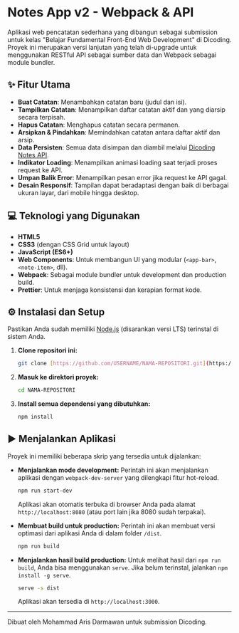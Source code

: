 # Notes App v2 - Webpack & API

Aplikasi web pencatatan sederhana yang dibangun sebagai submission untuk kelas "Belajar Fundamental Front-End Web Development" di Dicoding. Proyek ini merupakan versi lanjutan yang telah di-upgrade untuk menggunakan RESTful API sebagai sumber data dan Webpack sebagai module bundler.

## ✨ Fitur Utama

* **Buat Catatan**: Menambahkan catatan baru (judul dan isi).
* **Tampilkan Catatan**: Menampilkan daftar catatan aktif dan yang diarsip secara terpisah.
* **Hapus Catatan**: Menghapus catatan secara permanen.
* **Arsipkan & Pindahkan**: Memindahkan catatan antara daftar aktif dan arsip.
* **Data Persisten**: Semua data disimpan dan diambil melalui [Dicoding Notes API](https://notes-api.dicoding.dev/v2).
* **Indikator Loading**: Menampilkan animasi loading saat terjadi proses request ke API.
* **Umpan Balik Error**: Menampilkan pesan error jika request ke API gagal.
* **Desain Responsif**: Tampilan dapat beradaptasi dengan baik di berbagai ukuran layar, dari mobile hingga desktop.

## 💻 Teknologi yang Digunakan

* **HTML5**
* **CSS3** (dengan CSS Grid untuk layout)
* **JavaScript (ES6+)**
* **Web Components**: Untuk membangun UI yang modular (`<app-bar>`, `<note-item>`, dll).
* **Webpack**: Sebagai module bundler untuk development dan production build.
* **Prettier**: Untuk menjaga konsistensi dan kerapian format kode.

## ⚙️ Instalasi dan Setup

Pastikan Anda sudah memiliki [Node.js](https://nodejs.org/) (disarankan versi LTS) terinstal di sistem Anda.

1.  **Clone repositori ini:**
    ```bash
    git clone [https://github.com/USERNAME/NAMA-REPOSITORI.git](https://github.com/USERNAME/NAMA-REPOSITORI.git)
    ```

2.  **Masuk ke direktori proyek:**
    ```bash
    cd NAMA-REPOSITORI
    ```

3.  **Install semua dependensi yang dibutuhkan:**
    ```bash
    npm install
    ```

## ▶️ Menjalankan Aplikasi

Proyek ini memiliki beberapa skrip yang tersedia untuk dijalankan:

* **Menjalankan mode development:**
    Perintah ini akan menjalankan aplikasi dengan `webpack-dev-server` yang dilengkapi fitur hot-reload.
    ```bash
    npm run start-dev
    ```
    Aplikasi akan otomatis terbuka di browser Anda pada alamat `http://localhost:8080` (atau port lain jika 8080 sudah terpakai).

* **Membuat build untuk production:**
    Perintah ini akan membuat versi optimasi dari aplikasi Anda di dalam folder `/dist`.
    ```bash
    npm run build
    ```

* **Menjalankan hasil build production:**
    Untuk melihat hasil dari `npm run build`, Anda bisa menggunakan `serve`. Jika belum terinstal, jalankan `npm install -g serve`.
    ```bash
    serve -s dist
    ```
    Aplikasi akan tersedia di `http://localhost:3000`.

---
Dibuat oleh Mohammad Aris Darmawan untuk submission Dicoding.